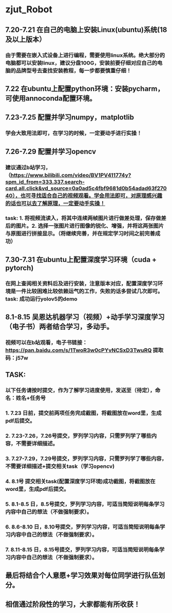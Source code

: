 # zjut_Robot
## 7.20-7.21 在自己的电脑上安装Linux(ubuntu)系统(18及以上版本）
### 由于需要在嵌入式设备上进行编程，需要使用linux系统。绝大部分的电脑都可以安装linux，建议分盘100G，安装前要仔细对应自己的电脑的品牌型号去查找安装教程，每一步都要慎重仔细！
## 7.22 在ubuntu上配置python环境：安装pycharm，可使用annoconda配置环境。
## 7.23-7.25 配置并学习numpy，matplotlib
### 学会大致用法即可，在学习的时候，一定要动手进行实操！
## 7.26-7.29 配置并学习opencv
### 建议通过b站学习，（https://www.bilibili.com/video/BV1PV411774y?spm_id_from=333.337.search-card.all.click&vd_source=0a0ad5c4fbf9681d0b54adad63f27040），也可寻找适合自己的视频观看。学会用法即可，对原理感兴趣的话也可以去了解原理，一定要动手实操！
### task: 1. 将视频流读入，将其中连续两帧图片进行做差处理，保存做差后的图片。2. 选择一张图片进行图像的锐化、增强，并将这两张图片与原图进行拼接显示。（将继续完善，并在规定学习时间之前完善成功）
## 7.30-7.31 在ubuntu上配置深度学习环境（cuda + pytorch)
### 在网上查阅相关资料后及进行安装，注意版本对应，配置深度学习环境是一件比较困难比较依赖运气的工作，失败的话多尝试几次即可。task: 成功运行yolov5的demo
## 8.1-8.15 吴恩达机器学习（视频）+动手学习深度学习（电子书）两者结合学习，多动手。
### 视频可以在b站观看，电子书链接：https://pan.baidu.com/s/1TwoR3w0cPYvNCSxD3TwuRQ  提取码：j57w
## TASK:
### 以下任务请按时提交，作为了解学习进度使用，发送至（待定），命名：姓名+任务号
### 1. 7.23 日前，提交前两项任务完成截图，将截图放在word里，生成pdf后提交。
### 2. 7.23-7.26，7.26号提交，罗列学习内容，只需罗列学了哪些内容，不需要详细描述。
### 3. 7.27-7.29，7.29号提交，罗列学习内容，只需罗列学了哪些内容，不需要详细描述+提交相关task（学习opencv)
### 4. 8.1号 提交相关task(配置深度学习环境)成功截图，将截图放在word里，生成pdf后提交。
### 5. 8.1-8.5 日，8.5号提交，罗列学习内容，可适当简短说明每条学习内容中自己的想法（不做强制要求）。
### 6. 8.6-8.10 日，8.10号提交，罗列学习内容，可适当简短说明每条学习内容中自己的想法（不做强制要求）。
### 7. 8.11-8.15 日，8.15号提交，罗列学习内容，可适当简短说明每条学习内容中自己的想法（不做强制要求）。
## 最后将结合个人意愿+学习效果对每位同学进行队伍划分。
## 相信通过阶段性的学习，大家都能有所收获！

